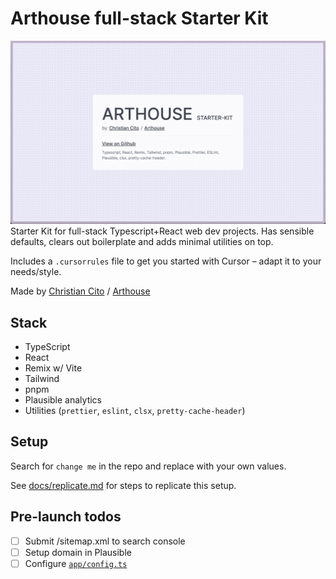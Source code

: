 # Arthouse full-stack Starter Kit

![Arthouse Starter Kit screenshot](./docs/screenshot.png)
Starter Kit for full-stack Typescript+React web dev projects. Has sensible defaults, clears out boilerplate and adds minimal utilities on top.

Includes a `.cursorrules` file to get you started with Cursor – adapt it to your needs/style.

Made by [Christian Cito](https://chrcit.com?utm_source=arthouse-starter-kit&utm_medium=github) /
[Arthouse](https://madebyarthouse.com?utm_source=arthouse-starter-kit&utm_medium=github)

## Stack

- TypeScript
- React
- Remix w/ Vite
- Tailwind
- pnpm
- Plausible analytics
- Utilities (`prettier`, `eslint`, `clsx`, `pretty-cache-header`)

## Setup

Search for `change me` in the repo and replace with your own values.

See [docs/replicate.md](docs/replicate.md) for steps to replicate this setup.

## Pre-launch todos

- [ ] Submit /sitemap.xml to search console
- [ ] Setup domain in Plausible
- [ ] Configure [`app/config.ts`](./app/config.ts)
